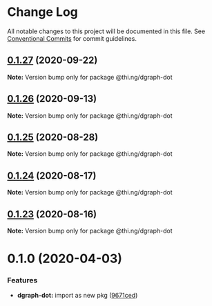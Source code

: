 # Change Log

All notable changes to this project will be documented in this file.
See [Conventional Commits](https://conventionalcommits.org) for commit guidelines.

## [0.1.27](https://github.com/thi-ng/umbrella/compare/@thi.ng/dgraph-dot@0.1.26...@thi.ng/dgraph-dot@0.1.27) (2020-09-22)

**Note:** Version bump only for package @thi.ng/dgraph-dot





## [0.1.26](https://github.com/thi-ng/umbrella/compare/@thi.ng/dgraph-dot@0.1.25...@thi.ng/dgraph-dot@0.1.26) (2020-09-13)

**Note:** Version bump only for package @thi.ng/dgraph-dot





## [0.1.25](https://github.com/thi-ng/umbrella/compare/@thi.ng/dgraph-dot@0.1.24...@thi.ng/dgraph-dot@0.1.25) (2020-08-28)

**Note:** Version bump only for package @thi.ng/dgraph-dot





## [0.1.24](https://github.com/thi-ng/umbrella/compare/@thi.ng/dgraph-dot@0.1.23...@thi.ng/dgraph-dot@0.1.24) (2020-08-17)

**Note:** Version bump only for package @thi.ng/dgraph-dot





## [0.1.23](https://github.com/thi-ng/umbrella/compare/@thi.ng/dgraph-dot@0.1.22...@thi.ng/dgraph-dot@0.1.23) (2020-08-16)

**Note:** Version bump only for package @thi.ng/dgraph-dot





# 0.1.0 (2020-04-03)


### Features

* **dgraph-dot:** import as new pkg ([9671ced](https://github.com/thi-ng/umbrella/commit/9671ceda29b0cd0ebbedce449943eec5abeff882))
